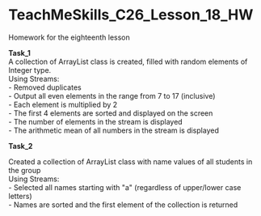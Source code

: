 # TeachMeSkills_C26_Lesson_18_HW
Homework for the eighteenth lesson

**Task_1**  
A collection of ArrayList class is created, filled with random elements of Integer type.  
Using Streams:  
	- Removed duplicates  
	- Output all even elements in the range from 7 to 17 (inclusive)  
	- Each element is multiplied by 2  
	- The first 4 elements are sorted and displayed on the screen  
	- The number of elements in the stream is displayed  
	- The arithmetic mean of all numbers in the stream is displayed  

**Task_2**  

Created a collection of ArrayList class with name values of all students in the group  
Using Streams:  
	- Selected all names starting with "a" (regardless of upper/lower case letters)  
	- Names are sorted and the first element of the collection is returned  
